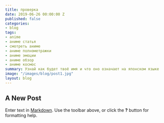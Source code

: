 ```yaml
---
title: проверка
date: 2019-06-26 00:00:00 Z
published: false
categories:
- blog
tags:
- anime
- аниме статья
- смотреть аниме
- аниме полнометражки
- аниме эмоции
- аниме обзор
- аниме космос
summary: Узнай как будет твоё имя и что оно означает на японском языке
image: "/images/blog/post1.jpg"
layout: blog
---
```


## A New Post

Enter text in [Markdown](http://daringfireball.net/projects/markdown/). Use the toolbar above, or click the **?** button for formatting help.
